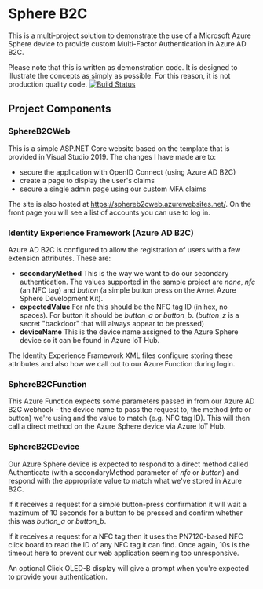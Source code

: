 # Sphere B2C
This is a multi-project solution to demonstrate the use of a Microsoft Azure Sphere device to provide custom Multi-Factor Authentication in Azure AD B2C.

Please note that this is written as demonstration code. It is designed to illustrate the concepts as simply as possible. For this reason, it is not production quality code. 
[![Build Status](https://dev.azure.com/fred27murphy/SphereB2C/_apis/build/status/FredMurphy.SphereB2C?branchName=master)](https://dev.azure.com/fred27murphy/SphereB2C/_build/latest?definitionId=2&branchName=master)
## Project Components

### SphereB2CWeb
This is a simple ASP.NET Core website based on the template that is provided in Visual Studio 2019. The changes I have made are to:
 - secure the application with OpenID Connect (using Azure AD B2C)
 - create a page to display the user's claims
 - secure a single admin page using our custom MFA claims

The site is also hosted at https://sphereb2cweb.azurewebsites.net/. On the front page you will see a list of accounts you can use to log in.

### Identity Experience Framework (Azure AD B2C)
Azure AD B2C is configured to allow the registration of users with a few extension attributes. These are:
- **secondaryMethod** This is the way we want to do our secondary authentication. The values supported in the sample project are _none_, _nfc_ (an NFC tag) and _button_ (a simple button press on the Avnet Azure Sphere Development Kit).
- **expectedValue** For nfc this should be the NFC tag ID (in hex, no spaces). For button it should be _button_a_ or _button_b_. (_button_z_ is a secret "backdoor" that will always appear to be pressed)
- **deviceName** This is the device name assigned to the Azure Sphere device so it can be found in Azure IoT Hub.

The Identity Experience Framework XML files configure storing these attributes and also how we call out to our Azure Function during login.

### SphereB2CFunction
This Azure Function expects some parameters passed in from our Azure AD B2C webhook - the device name to pass the request to, the method (nfc or button) we're using and the value to match (e.g. NFC tag ID). This will then call a direct method on the Azure Sphere device via Azure IoT Hub.

### SphereB2CDevice
Our Azure Sphere device is expected to respond to a direct method called Authenticate (with a secondaryMethod parameter of _nfc_ or _button_) and respond with the appropriate value to match what we've stored in Azure B2C.

If it receives a request for a simple button-press confirmation it will wait a mazimum of 10 seconds for a button to be pressed and confirm whether this was _button_a_ or _button_b_.

If it receives a request for a NFC tag then it uses the PN7120-based NFC click board to read the ID of any NFC tag it can find. Once again, 10s is the timeout here to prevent our web application seeming too unresponsive.

An optional Click OLED-B display will give a prompt when you're expected to provide your authentication.
